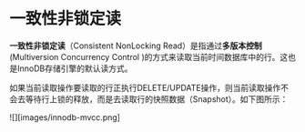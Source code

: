 # 一致性非锁定读

**一致性非锁定读**（Consistent NonLocking Read）是指通过**多版本控制**(Multiversion Concurrency Control )的方式来读取当前时间数据库中的行。这也是InnoDB存储引擎的默认读方式。

如果当前读取操作要读取的行正执行DELETE/UPDATE操作，则当前读取操作不会去等待行上锁的释放，而是去读取行的快照数据（Snapshot）。如下图所示：

![][images/innodb-mvcc.png]

